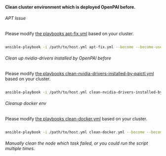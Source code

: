 #### Clean cluster environment which is deployed OpenPAI before.


###### APT Issue

Please modify [the playbooks apt-fix.yml](../apt-fix.yml) based on your cluster. 

```bash

ansible-playbook -i /path/to/host.yml apt-fix.yml --become --become-user=root

```

###### Clean up nvidia-drivers installed by OpenPAI before

Please modify [the playbooks clean-nvidia-drivers-installed-by-paictl.yml](../clean-nvidia-drivers-installed-by-paictl.yml) based on your cluster. 

```bash

ansible-playbook -i /path/to/host.yml clean-nvidia-drivers-installed-by-paictl.yml --become --become-user=root

```

###### Cleanup docker env

Please modify [the playbooks clean-docker.yml](../clean-docker.yml) based on your cluster.

```bash

ansible-playbook -i /path/to/host.yml clean-docker.yml --become --become-user=root

```


###### Manually clean the node which task failed, or you could run the script multiple times. 
